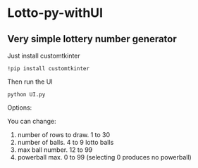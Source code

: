 # Lotto-py-withUI

## Very simple lottery number generator

Just install customtkinter

    !pip install customtkinter

Then run the UI

    python UI.py


Options:

You can change:
1. number of rows to draw. 1 to 30
2. number of balls. 4 to 9 lotto balls
3. max ball number. 12 to 99
4. powerball max. 0 to 99 (selecting 0 produces no powerball)
